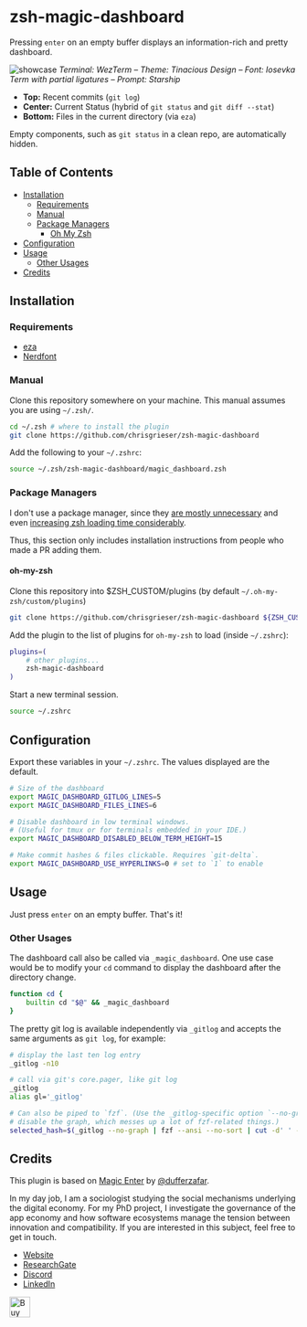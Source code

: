 <!-- LTeX: enabled=false -->
# zsh-magic-dashboard
Pressing `enter` on an empty buffer displays an information-rich and pretty
dashboard.

![showcase](https://github.com/chrisgrieser/zsh-magic-dashboard/assets/73286100/1ae9ca48-cdca-4f54-8c8c-7e87fa051351)
*Terminal: WezTerm – Theme: Tinacious Design – Font: Iosevka Term with partial
ligatures – Prompt: Starship*
<!-- LTeX: enabled=true -->

- **Top:** Recent commits (`git log`)  
- **Center:** Current Status (hybrid of `git status` and `git diff --stat`)  
- **Bottom:** Files in the current directory (via `eza`)

Empty components, such as `git status` in a clean repo, are automatically
hidden.

## Table of Contents

<!-- toc -->

- [Installation](#installation)
  * [Requirements](#requirements)
  * [Manual](#manual)
  * [Package Managers](#package-managers)
    + [Oh My Zsh](#oh-my-zsh)
- [Configuration](#configuration)
- [Usage](#usage)
  * [Other Usages](#other-usages)
- [Credits](#credits)

<!-- tocstop -->

## Installation

### Requirements
- [eza](https://github.com/eza-community/eza)
- [Nerdfont](https://www.nerdfonts.com/)

### Manual
Clone this repository somewhere on your machine. This manual assumes
you are using `~/.zsh/`.

```bash
cd ~/.zsh # where to install the plugin
git clone https://github.com/chrisgrieser/zsh-magic-dashboard
```

Add the following to your `~/.zshrc`:

```bash
source ~/.zsh/zsh-magic-dashboard/magic_dashboard.zsh
```

### Package Managers
I don't use a package manager, since they [are mostly
unnecessary](https://www.youtube.com/watch?v=21_WkzBErQk) and even [increasing
zsh loading time considerably](https://blog.jonlu.ca/posts/speeding-up-zsh).

Thus, this section only includes installation instructions from people who made
a PR adding them.

<!-- LTeX: enabled=false -->
#### oh-my-zsh
<!-- LTeX: enabled=true -->
Clone this repository into $ZSH_CUSTOM/plugins (by default
`~/.oh-my-zsh/custom/plugins`)

```bash
git clone https://github.com/chrisgrieser/zsh-magic-dashboard ${ZSH_CUSTOM:-~/.oh-my-zsh/custom}/plugins/zsh-magic-dashboard
```

Add the plugin to the list of plugins for `oh-my-zsh` to load (inside `~/.zshrc`):

```bash
plugins=( 
    # other plugins...
    zsh-magic-dashboard
)
```

Start a new terminal session.

```bash
source ~/.zshrc
```

## Configuration
Export these variables in your `~/.zshrc`. The values displayed are the default.

```bash
# Size of the dashboard
export MAGIC_DASHBOARD_GITLOG_LINES=5
export MAGIC_DASHBOARD_FILES_LINES=6

# Disable dashboard in low terminal windows. 
# (Useful for tmux or for terminals embedded in your IDE.)
export MAGIC_DASHBOARD_DISABLED_BELOW_TERM_HEIGHT=15

# Make commit hashes & files clickable. Requires `git-delta`.
export MAGIC_DASHBOARD_USE_HYPERLINKS=0 # set to `1` to enable
```

## Usage
Just press `enter` on an empty buffer. That's it!

### Other Usages

The dashboard call also be called via `_magic_dashboard`. One use case would be
to modify your `cd` command to display the dashboard after the directory change.

```bash
function cd {
	builtin cd "$@" && _magic_dashboard
}
```

The pretty git log is available independently via `_gitlog` and accepts the same
arguments as `git log`, for example:

```bash
# display the last ten log entry
_gitlog -n10

# call via git's core.pager, like git log
_gitlog
alias gl='_gitlog'

# Can also be piped to `fzf`. (Use the _gitlog-specific option `--no-graph` to
# disable the graph, which messes up a lot of fzf-related things.)
selected_hash=$(_gitlog --no-graph | fzf --ansi --no-sort | cut -d' ' -f1)
```

<!-- vale Google.FirstPerson = NO -->
## Credits
This plugin is based on [Magic
Enter](https://github.com/ohmyzsh/ohmyzsh/tree/master/plugins/magic-enter) by
[@dufferzafar](https://github.com/dufferzafar).

In my day job, I am a sociologist studying the social mechanisms underlying the
digital economy. For my PhD project, I investigate the governance of the app
economy and how software ecosystems manage the tension between innovation and
compatibility. If you are interested in this subject, feel free to get in touch.

- [Website](https://chris-grieser.de/)
- [ResearchGate](https://www.researchgate.net/profile/Christopher-Grieser)
- [Discord](https://discordapp.com/users/462774483044794368/)
- [LinkedIn](https://www.linkedin.com/in/christopher-grieser-ba693b17a/)

<a href='https://ko-fi.com/Y8Y86SQ91' target='_blank'> <img height='36'
style='border:0px;height:36px;' src='https://cdn.ko-fi.com/cdn/kofi1.png?v=3'
border='0' alt='Buy Me a Coffee at ko-fi.com' /></a>
